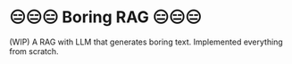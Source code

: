 # 😑😑😑 Boring RAG 😑😑😑 

(WIP) A RAG with LLM that generates boring text. Implemented everything from scratch.
